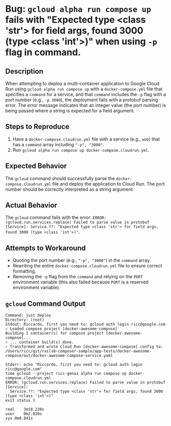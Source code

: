 # Bug: `gcloud alpha run compose up` fails with "Expected type <class 'str'> for field args, found 3000 (type <class 'int'>)" when using `-p` flag in command.

## Description

When attempting to deploy a multi-container application to Google Cloud Run using `gcloud alpha run compose up` with a `docker-compose.yml` file that specifies a `command` for a service, and that `command` includes the `-p` flag with a port number (e.g., `-p 3000`), the deployment fails with a protobuf parsing error. The error message indicates that an integer value (the port number) is being passed where a string is expected for a field argument.

## Steps to Reproduce

1.  Have a `docker-compose.cloudrun.yml` file with a service (e.g., `web`) that has a `command` array including `"-p", "3000"`.
2.  Run `gcloud alpha run compose up docker-compose.cloudrun.yml`.

## Expected Behavior

The `gcloud` command should successfully parse the `docker-compose.cloudrun.yml` file and deploy the application to Cloud Run. The port number should be correctly interpreted as a string argument.

## Actual Behavior

The `gcloud` command fails with the error: `ERROR: (gcloud.run.services.replace) Failed to parse value in protobuf [Service]: Service.??: "Expected type <class 'str'> for field args, found 3000 (type <class 'int'>)"`.

## Attempts to Workaround

*   Quoting the port number (e.g., `"-p", "3000"`) in the `command` array.
*   Rewriting the entire `docker-compose.cloudrun.yml` file to ensure correct formatting.
*   Removing the `-p` flag from the `command` and relying on the `PORT` environment variable (this also failed because `PORT` is a reserved environment variable).

## `gcloud` Command Output

```
Command: just deploy
Directory: (root)
Stdout: Riccardo, first you need to: gcloud auth login ricc@google.com
✓ Loaded compose project [docker-awesome-compose]
Building 1 container(s) for compose project [docker-awesome-compose]...
✓ ... container build(s) done.
✓ Transformed and wrote Cloud Run [docker-awesome-compose] config to: /Users/ricc/git/rails8-composer-sample/app-tests/docker-awesome-compose/out/docker-awesome-compose-service.yaml

Stderr: echo "Riccardo, first you need to: gcloud auth login ricc@google.com"
time gcloud --project ricc-genai alpha run compose up docker-compose.cloudrun.yml
ERROR: (gcloud.run.services.replace) Failed to parse value in protobuf [Service]:
  Service.??: "Expected type <class 'str'> for field args, found 3000 (type <class 'int'>)"
exit status 1

real	3m18.238s
user	0m2.810s
sys	0m0.841s
```
